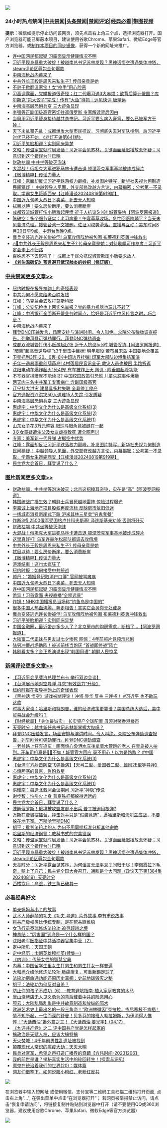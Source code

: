 ![](https://raw.githubusercontent.com/jsvpn/jsproxy/dev/64photo/fqnews-qr.jpg)

<div id="tt">
<h3>24小时热点禁闻|<a href="#%E4%B8%AD%E5%85%B1%E7%A6%81%E9%97%BB%E6%9B%B4%E5%A4%9A%E6%96%87%E7%AB%A0">中共禁闻</a>|<a href="#%E5%9B%BE%E7%89%87%E6%96%B0%E9%97%BB%E6%9B%B4%E5%A4%9A%E6%96%87%E7%AB%A0">头条禁闻</a>|<a href="#%E6%96%B0%E9%97%BB%E8%AF%84%E8%AE%BA%E6%9B%B4%E5%A4%9A%E6%96%87%E7%AB%A0">禁闻评论|<a href="#%E5%BF%85%E7%9C%8B%E7%BB%8F%E5%85%B8%E5%A5%BD%E6%96%87">经典必看</a>|<a href="https://696153.xyz/3" target="_blank">带图视频</a></h3>
<div><b>提示：</b>微信如提示停止访问该网页，须先点击右上角三个点，选择浏览器打开。国产浏览器可能已屏蔽本项目，建议使用谷歌Chrome、苹果Safari、微软Edge等官方浏览器。或<a href="%E5%88%B6%E4%BD%9Cgit%E7%A6%81%E9%97%BB%E9%95%9C%E5%83%8F.md">制作本项目的同步镜像</a>，获得一个新的网址来推广。</div>
<ul>

<li><a href="/topimagenews/20240820/2076696.md">连中国网民都起疑 习露面显示健康情况不明</a></li>
<li><a href="/comments/20240820/2076763.md">习近平现身暴重大破绽！被越南总书记苏林发现？黑神话悟空遭遇集体冲塔，steam评论区辱包金句爆款</a></li>
<li><a href="/cbnews/20240820/2077017.md">中南海枪战内幕来了</a></li>
<li><a href="/topimagenews/20240820/2076785.md">中共外长王毅是周恩来私生子? 传母亲竟是她</a></li>
<li><a href="/comments/20240820/2076721.md">不逊于掀翻温家宝！女“枪手”用心险恶</a></li>
<li><a href="/sohnews/20240820/2076670.md">习高调露面，党媒报道很奇怪；红二代曝习遇3大麻烦：欲背后算计俄国？库尔斯克“包大饺子”完成！传有“大鱼”待抓｜远见快评 唐靖远</a></li>
<li><a href="/cbnews/20240820/2076962.md">中南海高层恐惧兵变 三大迹象显现</a></li>
<li><a href="/baitai/20240820/2076882.md">李强等正副囯级高官密切往返俄罗斯 专家解读背后因由</a></li>
<li><a href="/sohnews/20240820/2076781.md">当局用习近平替身接待越共总书记。习近平要么病入膏肓，要么已被军方干掉！</a></li>
<li><a href="/sohnews/20240820/2076904.md">天下未乱蜀先乱：成都爆发大型市民抗议，习彻底失去对军队控制，后习近平时代已经开始。《老灯开讲第641期》</a></li>
<li><a href="/topimagenews/20240820/2076656.md">习近平笑脸相迎？实则同床异梦</a></li>
<li><a href="/comments/20240820/2076764.md">文昭：传温家宝就时局发话！习近平会见苏林，关键画面延迟播放惹怀疑；习意识到这个错误为时已晚</a></li>
<li><a href="/topimagenews/20240820/2076939.md">财政枯竭 中共坐等破灭泡沫</a></li>
<li><a href="/topimagenews/20240820/2076787.md">大混战！俄坦克大军进犯马林卡遭击退 顿涅茨克军事基地被炸成碎片</a></li>
<li><a href="/topimagenews/20240820/2076769.md">【微博精粹】传谣力量大</a></li>
<li><a href="/cbnews/20240820/2076829.md">江峰：露面却反证习近平跌落权力巅峰，补发图片特写，新华社央视为何制造民间猜疑！ 中越领导人见面，外交部修改越方言论，内幕揭密；公考第一不录取，学霸女生饿毙西安【江峰漫谈20240819第919期】</a></li>
<li><a href="/topimagenews/20240820/2076712.md">中国近九旬老太烈日下卖菜，死去无人知晓</a></li>
<li><a href="/topimagenews/20240820/2076784.md">拭目以待！要么房价断崖，要么消费断崖</a></li>
<li><a href="/cbnews/20240820/2076985.md">成都双流城管打伤小贩激起民愤 近千人抗议5小时 城管妥协【阿波罗网报道】</a></li>
<li><a href="/sohnews/20240820/2076869.md">陈破空：多个细节证实：老习病重！午宴草草收场。急忙回医院躺平？当天未见斐济总理。接管台湾一文被删，佐证习权势滑落。直播与互动：美东时间8月20日早9点、中港台当晚9点。</a></li>
<li><a href="/topimagenews/20240820/2076657.md">俄兵变装逃光连长惨被俘! 乌军攻俄阵地被包围 布莱德利英勇冲锋救出</a></li>
<li><a href="/sohnews/20240820/2076965.md">🔥👀中共外长王毅是周恩来私生子? 传母亲竟是她；对待耿飙可作参考！习近平定会走上不归路</a></li>
<li><a href="/cnnews/20240820/2077001.md">百姓忍不下去怒吼了！ 成都上千民众抗议城管欺压小贩要求放人</a></li>
<li><b><a href="/comments/20200207/1272816.md" target="_blank">《刘伯温碑记》预言避开武汉肺炎的妙招（修订版）</a></b></li>
</ul>
</div>

<div class="catlist">
<h3><a href="/cbnews/" target="_blank">中共禁闻</a><span><a href="/cbnews/" target="_blank" rel="nofollow">更多文章>></a></span></h3>
<ul>
<li><a href="/comments/20240821/2077160.md" target="_blank">纽约时报在报导神韵上的奇怪表现</a></li>
<li><a href="/cbnews/20240820/2077107.md" target="_blank">中共为何不愿意给老百姓发钱</a></li>
<li><a href="/cbnews/20240820/2077090.md" target="_blank">江峰：乌克兰会去攻打莫斯科麽</a></li>
<li><a href="/cbnews/20240820/2077089.md" target="_blank">江峰：公安纪检也上网实名举报？党的暴力机器也玩儿不转了</a></li>
<li><a href="/cbnews/20240820/2077088.md" target="_blank">江峰：中资银行全面断开俄业务时间点，恰好是习近平中风传言之时，巧合麽？</a></li>
<li><a href="/cbnews/20240820/2077017.md" target="_blank">中南海枪战内幕来了</a></li>
<li><a href="/comments/20240820/2077015.md" target="_blank">拜登DNC压轴发言，场面安排与演讲时间，令人叫绝。众院公布弹劾调查报告，列举拜登可弹劾罪行。拜登DNC弹劾调查</a></li>
<li><a href="/cbnews/20240820/2076985.md" target="_blank">成都双流城管打伤小贩激起民愤 近千人抗议5小时 城管妥协【阿波罗网报道】</a></li>
<li><a href="/cbnews/20240820/2076984.md" target="_blank">“暗鹰”超高音速导弹飞3千里击中目标! 明年服役 若布吕宋岛 中国要地全覆盖</a></li>
<li><a href="/cbnews/20240820/2076983.md" target="_blank">卫星抓到3歼-20、6轰-6K中印边界挂弹! 印军大部队边境集结军演</a></li>
<li><a href="/cbnews/20240820/2076981.md" target="_blank">千年一遇暴雨重创葫芦岛! 4村落居民音讯全无 救灾人员也被困 半路折返</a></li>
<li><a href="/cbnews/20240820/2076980.md" target="_blank">沈阳电动车爆炸起火1死4伤! 有车被炸上天 网讥 : 附垂直起降功能</a></li>
<li><a href="/cbnews/20240820/2076979.md" target="_blank">不签器官捐赠就不能读书? 中国校园政策引恐慌 儿童失踪事件爆量</a></li>
<li><a href="/cbnews/20240820/2076978.md" target="_blank">两天内三名中共军工专家病亡 含副国级高官</a></li>
<li><a href="/cbnews/20240820/2076977.md" target="_blank">辽宁特大洪灾 建昌县多村失联 全县停工停产</a></li>
<li><a href="/cbnews/20240820/2076976.md" target="_blank">官方通报资兴洪灾50人遇难15人失踪 引发质疑</a></li>
<li><a href="/cbnews/20240820/2076962.md" target="_blank">中南海高层恐惧兵变 三大迹象显现</a></li>
<li><a href="/comments/20240820/2076958.md" target="_blank">惠虎宇：中华文化为什么是高级文化系统(3)</a></li>
<li><a href="/comments/20240820/2076940.md" target="_blank">惠虎宇：中华文化为什么是高级文化系统(2)</a></li>
<li><a href="/comments/20240820/2076928.md" target="_blank">惠虎宇：中华文化为什么是高级文化系统(1)</a></li>
<li><a href="/cbnews/20240820/2076874.md" target="_blank">山东女子花3万元整容 眼球与眼角竟被缝在一起</a></li>
<li><a href="/cbnews/20240820/2076850.md" target="_blank">3岁女童疑遭生父及女友虐待致死 遭全网声讨</a></li>
<li><a href="/cbnews/20240820/2076832.md" target="_blank">专家：美军新一代导弹 占据空中优势</a></li>
<li><a href="/cbnews/20240820/2076829.md" target="_blank">江峰：露面却反证习近平跌落权力巅峰，补发图片特写，新华社央视为何制造民间猜疑！ 中越领导人见面，外交部修改越方言论，内幕揭密；公考第一不录取，学霸女生饿毙西安【江峰漫谈20240819第919期】</a></li>
<li><a href="/comments/20240820/2076824.md" target="_blank">民主党大会首日，拜登说了什么？</a></li>

</ul>
</div>
<div class="catlist">
<h3><a href="/topimagenews/" target="_blank">图片新闻</a><span><a href="/topimagenews/" target="_blank" rel="nofollow">更多文章>></a></span></h3>
<ul>
<li><a href="/topimagenews/20240821/2077174.md" target="_blank">财政枯竭，中共坐等泡沫破灭；北京这招掩耳盗铃，实在是“高”【阿波罗网报道】</a></li>
<li><a href="/topimagenews/20240820/2077094.md" target="_blank">韩国统战广播生效？朝鲜士兵冒死越地雷阵 惊险过程曝光</a></li>
<li><a href="/topimagenews/20240820/2077019.md" target="_blank">李嘉诚上海地产项目股权再度流标 反映房市依旧低迷</a></li>
<li><a href="/topimagenews/20240820/2076975.md" target="_blank">一线城市消费断崖式下跌 沪米其林三星卖“穷鬼套餐”</a></li>
<li><a href="/topimagenews/20240820/2076974.md" target="_blank">炸断3桥 2500俄军受困格卢什科夫斯基! 泽连斯基亲劝降 否则将歼灭</a></li>
<li><a href="/topimagenews/20240820/2076939.md" target="_blank">财政枯竭 中共坐等破灭泡沫</a></li>
<li><a href="/topimagenews/20240820/2076787.md" target="_blank">大混战！俄坦克大军进犯马林卡遭击退 顿涅茨克军事基地被炸成碎片</a></li>
<li><a href="/topimagenews/20240820/2076786.md" target="_blank">这里真好打! 乌军连赫尔松部队都调去攻俄境</a></li>
<li><a href="/topimagenews/20240820/2076785.md" target="_blank">中共外长王毅是周恩来私生子? 传母亲竟是她</a></li>
<li><a href="/topimagenews/20240820/2076784.md" target="_blank">拭目以待！要么房价断崖，要么消费断崖</a></li>
<li><a href="/topimagenews/20240820/2076769.md" target="_blank">【微博精粹】传谣力量大</a></li>
<li><a href="/topimagenews/20240820/2076740.md" target="_blank">游戏结束！这也太疯狂了</a></li>
<li><a href="/topimagenews/20240820/2076739.md" target="_blank">纽约时报：如何接受中共统战</a></li>
<li><a href="/topimagenews/20240820/2076738.md" target="_blank">颜丹：“婚姻登记取消户口簿” 官网被骂瘫痪</a></li>
<li><a href="/topimagenews/20240820/2076712.md" target="_blank">中国近九旬老太烈日下卖菜，死去无人知晓</a></li>
<li><a href="/topimagenews/20240820/2076696.md" target="_blank">连中国网民都起疑 习露面显示健康情况不明</a></li>
<li><a href="/topimagenews/20240820/2076695.md" target="_blank">诡异！习首露面 央视直播“全程远景”</a></li>
<li><a href="/topimagenews/20240820/2076685.md" target="_blank">炸锅！NHK中国播报员当场称“钓鱼岛是中国的”</a></li>
<li><a href="/topimagenews/20240820/2076684.md" target="_blank">很多中国人热血沸腾、奔走相告！其实它会另你无处藏身</a></li>
<li><a href="/topimagenews/20240820/2076657.md" target="_blank">俄兵变装逃光连长惨被俘! 乌军攻俄阵地被包围 布莱德利英勇冲锋救出</a></li>
<li><a href="/topimagenews/20240820/2076656.md" target="_blank">习近平笑脸相迎？实则同床异梦</a></li>
<li><a href="/topimagenews/20240820/2076655.md" target="_blank">中国金融圈，最近带走多少人了？北京房市的购房需求，断档了…【阿波罗网报道】</a></li>
<li><a href="/topimagenews/20240820/2076609.md" target="_blank">大陆富二代正妹与男友过七夕惨死 网惊：4年前照片竟预示悲剧</a></li>
<li><a href="/topimagenews/20240819/2076554.md" target="_blank">陆男冲俄战场助阵！被送前线当炮灰 “首战即终战”阵亡</a></li>
<li><a href="/topimagenews/20240819/2076553.md" target="_blank">韩剧看太多？金正恩演说出现“韩国用语” 朝鲜人民惊呆</a></li>

</ul>
</div>
<div class="catlist">
<h3><a href="/comments/" target="_blank">新闻评论</a><span><a href="/comments/" target="_blank" rel="nofollow">更多文章>></a></span></h3>
<ul>
<li><a href="/comments/20240821/2077171.md" target="_blank">【习近平会见斐济总理兰布卡 举行双边会谈】</a></li>
<li><a href="/comments/20240821/2077170.md" target="_blank">【台湾展示地对空导弹 寻求“有效战力”升级】</a></li>
<li><a href="/comments/20240821/2077160.md" target="_blank">纽约时报在报导神韵上的奇怪表现</a></li>
<li><a href="/comments/20240821/2077112.md" target="_blank">《黑神话 悟空》游戏被🈲评论！冲塔 辱华 反共 三连招！ #习近平 也不敢玩这款</a></li>
<li><a href="/comments/20240820/2077067.md" target="_blank">时事大家谈：哈里斯和特朗普，谁的经济政策更靠谱？美国总统大选后，美中贸易战会升级吗？</a></li>
<li><a href="/comments/20240820/2077060.md" target="_blank">【财经拆局】「身体最诚实」 长实资产全球配置 毋须对赌香港楼市</a></li>
<li><a href="/comments/20240820/2077057.md" target="_blank">天亮时分：越共新任总书记苏林能掌握大权吗？</a></li>
<li><a href="/comments/20240820/2077015.md" target="_blank">拜登DNC压轴发言，场面安排与演讲时间，令人叫绝。众院公布弹劾调查报告，列举拜登可弹劾罪行。拜登DNC弹劾调查</a></li>
<li><a href="/comments/20240820/2076973.md" target="_blank">一老翁路上狂奔追车！画面惊心😨洒水车後拿着水管跑的老人 在青岛被人拍到&#8230;开车司机真是🐷🐶不如！城管官方回应 毫不用心！以为是路跑？ #中国</a></li>
<li><a href="/comments/20240820/2076958.md" target="_blank">惠虎宇：中华文化为什么是高级文化系统(3)</a></li>
<li><a href="/comments/20240820/2076957.md" target="_blank">【台湾军方射击防空飞弹操演】【天弓三型、爱国者二型、雄风2E型等导弹】</a></li>
<li><a href="/comments/20240820/2076941.md" target="_blank">心惊胆寒的普京，急盼救星</a></li>
<li><a href="/comments/20240820/2076940.md" target="_blank">惠虎宇：中华文化为什么是高级文化系统(2)</a></li>
<li><a href="/comments/20240820/2076928.md" target="_blank">惠虎宇：中华文化为什么是高级文化系统(1)</a></li>
<li><a href="/comments/20240820/2076838.md" target="_blank">洪耀南：每逢北戴河会议期间 习近平“神隐”传说</a></li>
<li><a href="/comments/20240820/2076837.md" target="_blank">谢步智：怕引火上身 普京铁杆都躲得远远的</a></li>
<li><a href="/comments/20240820/2076824.md" target="_blank">民主党大会首日，拜登说了什么？</a></li>
<li><a href="/comments/20240820/2076793.md" target="_blank">肢解俄罗斯！俄境被攻盟友都不出兵 普丁被迫用核弹?</a></li>
<li><a href="/comments/20240820/2076776.md" target="_blank">万斯在费城摆擂台，抨击对手只是“假装竞选”，逼哈里斯和沃尔兹应战，不要躲在地下室。万斯哈里斯DNC</a></li>
<li><a href="/comments/20240820/2076774.md" target="_blank">胡平：批判法轮功的人,为何不用同样标准分析其他宗教</a></li>
<li><a href="/comments/20240820/2076771.md" target="_blank">哈里斯的经济纲领：教科书式的完美错误</a></li>
<li><a href="/comments/20240820/2076764.md" target="_blank">文昭：传温家宝就时局发话！习近平会见苏林，关键画面延迟播放惹怀疑；习意识到这个错误为时已晚</a></li>
<li><a href="/comments/20240820/2076763.md" target="_blank">习近平现身暴重大破绽！被越南总书记苏林发现？黑神话悟空遭遇集体冲塔，steam评论区辱包金句爆款</a></li>
<li><a href="/comments/20240820/2076737.md" target="_blank">天亮时分：习近平露面见苏林，为何谣言无法平息？同归于尽！李佩霞拉下毛奇，赔上了自己；民主党全国大会召开，通胀是个大问题（政论天下第1384集 20240819）天亮时分</a></li>
<li><a href="/comments/20240820/2076725.md" target="_blank">西楼饮月：乌战，铁三角已破其一</a></li>

</ul>
</div>

<div class="catlist">
<h3>必看经典好文</h3>
<ul>
<li><a href="/cbnews/20210518/1548912.md" target="_blank">单亲妈妈与小丫的故事</a></li>
<li><a href="/topimagenews/20181117/1032655.md" target="_blank">武术大师薛颠的功夫《功夫.寻道》片外故事 李有甫说故事</a></li>
<li><a href="/comments/20231214/1974138.md" target="_blank">将共产极权类比传统专制，是在帮共匪维稳</a></li>
<li><a href="/topimagenews/20210720/1544658.md" target="_blank">女飞行员泰瑞修炼法轮功 追寻超越之境</a></li>
<li><a href="/comments/20211016/1639471.md" target="_blank">神总结：“厉害国”到底是一个什么样的国？</a></li>
<li><a href="/comments/20221222/1826761.md" target="_blank">沈阳老军医指证中共活摘器官集中营（2）</a></li>
<li><a href="/tculture/xiulian/20151111/470021.md" target="_blank">定中所见：天国王朝</a></li>
<li><a href="/tculture/20161028/606931.md" target="_blank">定中经历：巾帼英雄穆桂英(续集一)</a></li>
<li><a href="/comments/20231222/1977665.md" target="_blank">《内训》：传统女性的智慧宝典</a></li>
<li><a href="/comments/20240126/1992876.md" target="_blank">内幕：中国留学生里女生打男生和男生打女一样普遍</a></li>
<li><a href="/comments/20240104/1982860.md" target="_blank">大和尚介绍他修炼法轮功 肺癌康复，可重新踢足球了</a></li>
<li><a href="/tculture/20121025/73069.md" target="_blank">法轮功宿命通功能还原历史真相：史前地球毁灭之秘</a></li>
<li><a href="/comments/20190213/1080251.md" target="_blank">胡平：法轮功为何反对自杀？</a></li>
<li><a href="/comments/20230921/1905929.md" target="_blank">防止你的孩子不成功（6） &#8211;教育避坑指南-植入家庭教育的木马</a></li>
<li><a href="/cbnews/20220615/1745823.md" target="_blank">唐山烧烤店无人见义勇为的背后藏着中共的险恶用心</a></li>
<li><a href="/comments/20220730/1764893.md" target="_blank">项云：大陆乱局乱象是中共故意制造和放纵的邪术</a></li>
<li><a href="/bannedvideo/20210418/1528557.md" target="_blank">欧洲艺术史上最出名的一段三角恋！“欧洲林徽因”克拉拉，拣尽寒枝不肯栖！情不知所起，一往而深的舒曼！贝多芬的接班人勃拉姆斯，为伊消得人憔悴！“大话西油”番外篇之三！【大话西油 姜光宇】(04.17）</a></li>
<li><a href="/bookonline/20131116/201055.md" target="_blank">《九评共产党》之二 评中国共产党是怎样起家的</a></li>
<li><a href="/comments/20200814/1379994.md" target="_blank">搞政治是天赋人权，应该大搞特搞</a></li>
<li><a href="/ccpdope/20181219/1049286.md" target="_blank">天火焚城！4千年前男性乱遗址被找到</a></li>
<li><a href="/comments/20200619/783185.md" target="_blank">颠覆现代人常识的瘟疫大劫：天灭大明</a></li>
<li><a href="/comments/20231207/1970628.md" target="_blank">民兵对官军，希望之声打造广播界的奇蹟【方伟时间-20231206】</a></li>
<li><a href="/comments/20200715/1359453.md" target="_blank">我的前世是谁？揭秘真实生活中的轮回转生！(探索与洞见)</a></li>
<li><a href="/comments/20180725/976787.md" target="_blank">魔鬼在统治着我们的世界(20)：媒体篇</a></li>
<li><a href="/comments/20200712/1359630.md" target="_blank">网友们借鉴下，如何说服小粉红、老粉红反共</a></li>

</ul>
</div>

![](https://raw.githubusercontent.com/jsvpn/jsproxy/dev/64photo/fqnews-qr.jpg)

在浏览器中输入短网址 或使用微信、支付宝等二维码工具扫描二维码打开页面, 点击右上角"...", 在弹出菜单中点击“在浏览器打开”； 若网页被举报禁止访问，请点击“恢复申请访问”，将链接复制并粘贴到浏览器中打开（请不要使用QQ或360浏览器，建议使用谷歌Chrome、苹果Safari、微软Edge等官方浏览器）

![](https://raw.githubusercontent.com/jsvpn/jsproxy/dev/64photo/wx.jpg)
